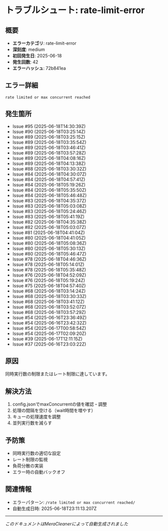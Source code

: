 # トラブルシュート: rate-limit-error

## 概要
- **エラーカテゴリ**: rate-limit-error
- **深刻度**: medium
- **初回発生日**: 2025-06-18
- **発生回数**: 42
- **エラーハッシュ**: 72b841ea

## エラー詳細
```
rate limited or max concurrent reached
```

## 発生箇所
- Issue #95 (2025-06-18T14:30:39Z)
- Issue #90 (2025-06-18T03:25:14Z)
- Issue #89 (2025-06-18T03:25:15Z)
- Issue #89 (2025-06-18T03:35:54Z)
- Issue #89 (2025-06-18T03:46:41Z)
- Issue #89 (2025-06-18T03:57:28Z)
- Issue #89 (2025-06-18T04:08:16Z)
- Issue #89 (2025-06-18T04:13:38Z)
- Issue #88 (2025-06-18T03:30:32Z)
- Issue #84 (2025-06-18T04:30:07Z)
- Issue #84 (2025-06-18T04:57:41Z)
- Issue #84 (2025-06-18T05:19:26Z)
- Issue #84 (2025-06-18T05:35:50Z)
- Issue #84 (2025-06-18T05:46:48Z)
- Issue #83 (2025-06-18T04:35:37Z)
- Issue #83 (2025-06-18T05:03:08Z)
- Issue #83 (2025-06-18T05:24:46Z)
- Issue #83 (2025-06-18T05:41:19Z)
- Issue #82 (2025-06-18T04:35:38Z)
- Issue #82 (2025-06-18T05:03:07Z)
- Issue #81 (2025-06-18T04:41:04Z)
- Issue #80 (2025-06-18T04:41:05Z)
- Issue #80 (2025-06-18T05:08:36Z)
- Issue #80 (2025-06-18T05:30:13Z)
- Issue #80 (2025-06-18T05:46:47Z)
- Issue #78 (2025-06-18T04:46:36Z)
- Issue #78 (2025-06-18T05:14:01Z)
- Issue #78 (2025-06-18T05:35:48Z)
- Issue #76 (2025-06-18T04:52:09Z)
- Issue #76 (2025-06-18T05:19:24Z)
- Issue #75 (2025-06-18T04:57:40Z)
- Issue #68 (2025-06-18T03:14:24Z)
- Issue #68 (2025-06-18T03:30:33Z)
- Issue #68 (2025-06-18T03:41:12Z)
- Issue #68 (2025-06-18T03:52:07Z)
- Issue #68 (2025-06-18T03:57:29Z)
- Issue #54 (2025-06-16T23:36:49Z)
- Issue #54 (2025-06-16T23:42:32Z)
- Issue #54 (2025-06-17T00:58:54Z)
- Issue #54 (2025-06-17T02:09:20Z)
- Issue #39 (2025-06-17T12:11:15Z)
- Issue #37 (2025-06-16T23:03:22Z)

## 原因
同時実行数の制限またはレート制限に達しています。

## 解決方法
1. config.jsonでmaxConcurrentの値を確認・調整
2. 処理の間隔を空ける（wait時間を増やす）
3. キューの処理速度を調整
4. 並列実行数を減らす

## 予防策
- 同時実行数の適切な設定
- レート制限の監視
- 負荷分散の実装
- エラー時の自動バックオフ

## 関連情報
- エラーパターン: `/rate limited or max concurrent reached/`
- 自動生成日時: 2025-06-18T23:11:13.207Z

---
*このドキュメントはMeraCleanerによって自動生成されました*
